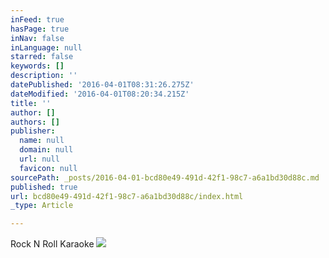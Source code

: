 ```yaml
---
inFeed: true
hasPage: true
inNav: false
inLanguage: null
starred: false
keywords: []
description: ''
datePublished: '2016-04-01T08:31:26.275Z'
dateModified: '2016-04-01T08:20:34.215Z'
title: ''
author: []
authors: []
publisher:
  name: null
  domain: null
  url: null
  favicon: null
sourcePath: _posts/2016-04-01-bcd80e49-491d-42f1-98c7-a6a1bd30d88c.md
published: true
url: bcd80e49-491d-42f1-98c7-a6a1bd30d88c/index.html
_type: Article

---
```

Rock N Roll Karaoke
![](https://the-grid-user-content.s3-us-west-2.amazonaws.com/81d99e3a-f18b-4a5f-ab09-23a7d876b17f.jpg)